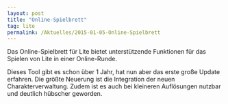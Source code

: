 ```yaml
---
layout: post
title: "Online-Spielbrett"
tag: lite
permalink: /Aktuelles/2015-01-05-Online-Spielbrett
---
```


Das Online-Spielbrett für Lite bietet unterstützende Funktionen für das Spielen von Lite in einer Online-Runde.

Dieses Tool gibt es schon über 1 Jahr, hat nun aber das erste große Update erfahren. Die größte Neuerung ist die Integration der neuen Charakterverwaltung. Zudem ist es auch bei kleineren Auflösungen nutzbar und deutlich hübscher geworden.
